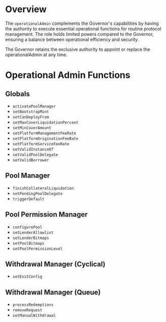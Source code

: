 # Overview

The `operationalAdmin` complements the Governor's capabilities by having the authority to execute essential operational functions for routine protocol management. The role holds limited powers compared to the Governor, ensuring a balance between operational efficiency and security.

The Governor retains the exclusive authority to appoint or replace the operationalAdmin at any time.

# Operational Admin Functions

## Globals

* `activatePoolManager`
* `setBootstrapMint`
* `setCanDeployFrom`
* `setMaxCoverLiquidationPercent`
* `setMinCoverAmount`
* `setPlatformManagementFeeRate`
* `setPlatformOriginationFeeRate`
* `setPlatformServiceFeeRate`
* `setValidInstanceOf`
* `setValidPoolDelegate`
* `setValidBorrower`

## Pool Manager

* `finishCollateralLiquidation`
* `setPendingPoolDelegate`
* `triggerDefault`

## Pool Permission Manager

* `configurePool`
* `setLenderAllowlist`
* `setLenderBitmaps`
* `setPoolBitmaps`
* `setPoolPermissionLevel`

## Withdrawal Manager (Cyclical)

* `setExitConfig`

## Withdrawal Manager (Queue)

* `processRedemptions`
* `removeRequest`
* `setManualWithdrawal`
